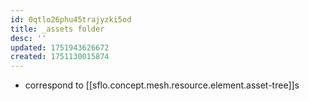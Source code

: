 ```yaml
---
id: 0qtlo26phu45trajyzki5od
title: _assets folder
desc: ''
updated: 1751943626672
created: 1751130015874
---
```


- correspond to [[sflo.concept.mesh.resource.element.asset-tree]]s 